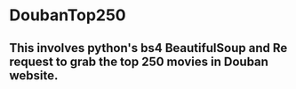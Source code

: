 # DoubanTop250
## This involves python's bs4 BeautifulSoup and Re request to grab the top 250 movies in Douban website. 
